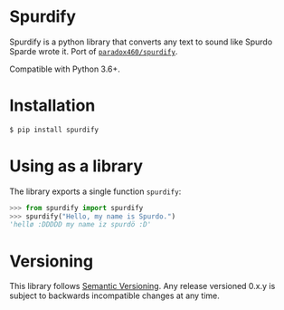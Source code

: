 # Spurdify

Spurdify is a python library that converts any text to sound like Spurdo Sparde wrote it. Port of [```paradox460/spurdify```](https://github.com/paradox460/spurdify).

Compatible with Python 3.6+.

# Installation

```bash
$ pip install spurdify
```

# Using as a library
The library exports a single function `spurdify`:

```python
>>> from spurdify import spurdify
>>> spurdify("Hello, my name is Spurdo.")
'hellø :DDDDD my name iz spurdö :D'
```

# Versioning

This library follows [Semantic Versioning](http://semver.org/). Any release versioned 0.x.y is subject to backwards incompatible
changes at any time.